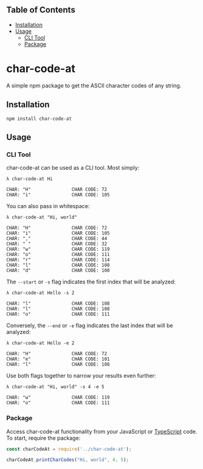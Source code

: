 ## Table of Contents

* [Installation](#Installation)
* [Usage](#Usage)
   * [CLI Tool](#CLI-Tool)
   * [Package](#Package)

# char-code-at

A simple npm package to get the ASCII character codes of any string.

## Installation

```npm install char-code-at```

## Usage

### CLI Tool

char-code-at can be used as a CLI tool. Most simply:

```
λ char-code-at Hi

CHAR: "H"               CHAR CODE: 72
CHAR: "i"               CHAR CODE: 105
```

You can also pass in whitespace:

```
λ char-code-at "Hi, world"

CHAR: "H"               CHAR CODE: 72
CHAR: "i"               CHAR CODE: 105
CHAR: ","               CHAR CODE: 44
CHAR: " "               CHAR CODE: 32
CHAR: "w"               CHAR CODE: 119
CHAR: "o"               CHAR CODE: 111
CHAR: "r"               CHAR CODE: 114
CHAR: "l"               CHAR CODE: 108
CHAR: "d"               CHAR CODE: 100
```

The `--start` or `-s` flag indicates the first index that will be analyzed:

```
λ char-code-at Hello -s 2

CHAR: "l"               CHAR CODE: 108
CHAR: "l"               CHAR CODE: 108
CHAR: "o"               CHAR CODE: 111
```

Conversely, the `--end` or `-e` flag indicates the last index that will be analyzed:

```
λ char-code-at Hello -e 2

CHAR: "H"               CHAR CODE: 72
CHAR: "e"               CHAR CODE: 101
CHAR: "l"               CHAR CODE: 108
```

Use both flags together to narrow your results even further:

```
λ char-code-at "Hi, world" -s 4 -e 5

CHAR: "w"               CHAR CODE: 119
CHAR: "o"               CHAR CODE: 111
```

### Package

Access char-code-at functionality from your JavaScript or [TypeScript](https://github.com/KatieProchilo/StartTypeScript) code. To start, require the package:

```javascript
const charCodeAt = require('../char-code-at');
```

```javascript
charCodeAt.printCharCodes("Hi, world", 4, 5);
```